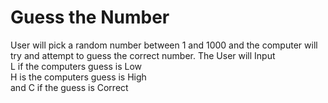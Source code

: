 # Guess the Number

User will pick a random number between 1 and 1000 and the computer will try and attempt to guess the correct number.
The User will Input  
L if the computers guess is Low  
H is the computers guess is High  
and C if the guess is Correct



